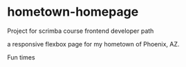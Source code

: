 # hometown-homepage
Project for scrimba course frontend developer path

a responsive flexbox page for my hometown of Phoenix, AZ.

Fun times
